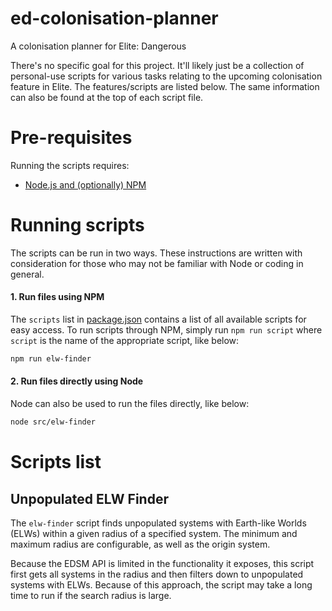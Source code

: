 # ed-colonisation-planner
A colonisation planner for Elite: Dangerous

There's no specific goal for this project. It'll likely just be a collection of personal-use scripts for
various tasks relating to the upcoming colonisation feature in Elite. The features/scripts are listed below.
The same information can also be found at the top of each script file.

# Pre-requisites
Running the scripts requires:
- [Node.js and (optionally) NPM](https://docs.npmjs.com/downloading-and-installing-node-js-and-npm)

# Running scripts
The scripts can be run in two ways. These instructions are written with consideration for those who may not be familiar with Node or coding in general.

#### 1. Run files using NPM

The `scripts` list in [package.json](package.json) contains a list of all available scripts for easy access. To run scripts through NPM,
simply run `npm run script` where `script` is the name of the appropriate script, like below:
```sh
npm run elw-finder
```

#### 2. Run files directly using Node
Node can also be used to run the files directly, like below:
```sh
node src/elw-finder
```

# Scripts list
## Unpopulated ELW Finder
The `elw-finder` script finds unpopulated systems with Earth-like Worlds (ELWs) within a given radius of a specified system.
The minimum and maximum radius are configurable, as well as the origin system.

Because the EDSM API is limited in the functionality it exposes, this script first gets all systems in the radius and
then filters down to unpopulated systems with ELWs. Because of this approach, the script may take a long time to run
if the search radius is large.
